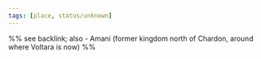 ```yaml
---
tags: [place, status/unknown]
---
```


%% see backlink; also - Amani (former kingdom north of Chardon, around where Voltara is now)     %%
